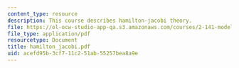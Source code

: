 ```yaml
---
content_type: resource
description: This course describes hamilton-jacobi theory.
file: https://ol-ocw-studio-app-qa.s3.amazonaws.com/courses/2-141-modeling-and-simulation-of-dynamic-systems-fall-2006/acefd95b3cf711c251ab55257bea8a9e_hamilton_jacobi.pdf
file_type: application/pdf
resourcetype: Document
title: hamilton_jacobi.pdf
uid: acefd95b-3cf7-11c2-51ab-55257bea8a9e
---
```

